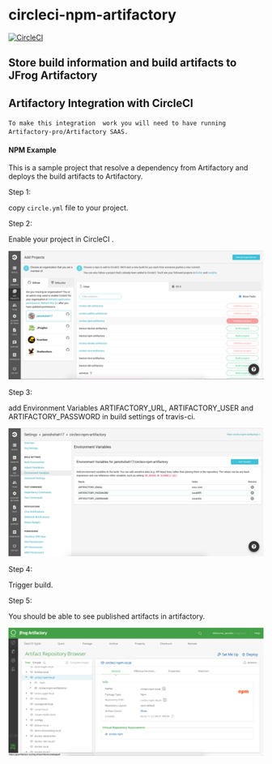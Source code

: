 # circleci-npm-artifactory

[![CircleCI](https://circleci.com/gh/jainishshah17/circleci-npm-artifactory.svg?style=svg)](https://circleci.com/gh/jainishshah17/circleci-npm-artifactory)
## Store build information and build artifacts to JFrog Artifactory
## Artifactory Integration with CircleCI

`To make this integration  work you will need to have running Artifactory-pro/Artifactory SAAS.`

#### NPM Example
This is a sample project that resolve a dependency from Artifactory and deploys the build artifacts to Artifactory.

Step 1:

copy ```circle.yml``` file to your project.

Step 2: 

Enable your project in CircleCI .

![screenshot](img/Screen_Shot1.png)

Step 3:

add Environment Variables ARTIFACTORY_URL, ARTIFACTORY_USER and ARTIFACTORY_PASSWORD in build settings of travis-ci.

![screenshot](img/Screen_Shot2.png)

Step 4:

Trigger build.

Step 5: 

You should be able to see published artifacts in artifactory.

![screenshot](img/Screen_Shot3.png)

